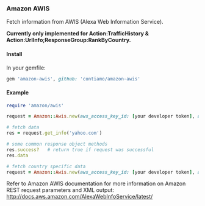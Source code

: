 ### Amazon AWIS

Fetch information from AWIS (Alexa Web Information Service).

**Currently only implemented for Action:TrafficHistory & Action:UrlInfo;ResponseGroup:RankByCountry.**

#### Install

In your gemfile:

```ruby
gem 'amazon-awis', github: 'contiamo/amazon-awis'
```

#### Example

```ruby
require 'amazon/awis'

request = Amazon::Awis.new(aws_access_key_id: [your developer token], aws_secret_key: [your secret access key])

# fetch data
res = request.get_info('yahoo.com')

# some common response object methods
res.success?   # return true if request was successful
res.data

# fetch country specific data
request = Amazon::Awis.new(aws_access_key_id: [your developer token], aws_secret_key: [your secret access key], action: 'UrlInfo')

```

Refer to Amazon AWIS documentation for more information on Amazon REST request parameters and XML output:
http://docs.aws.amazon.com/AlexaWebInfoService/latest/
